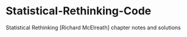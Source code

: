 # Statistical-Rethinking-Code
Statistical Rethinking [Richard McElreath] chapter notes and solutions
